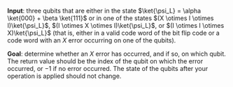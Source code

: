 **Input**: three qubits that are either in the state $\ket{\psi_L} = \alpha \ket{000} + \beta \ket{111}$
or in one of the states $(X \otimes I \otimes I)\ket{\psi_L}$, $(I \otimes X \otimes I)\ket{\psi_L}$, or $(I \otimes I \otimes X)\ket{\psi_L}$ (that is, either in a valid code word of the bit flip code or a code word with an $X$ error occurring on one of the qubits).

**Goal**: determine whether an $X$ error has occurred, and if so, on which qubit. 
The return value should be the index of the qubit on which the error occurred, or $-1$ if no error occurred.
The state of the qubits after your operation is applied should not change.
